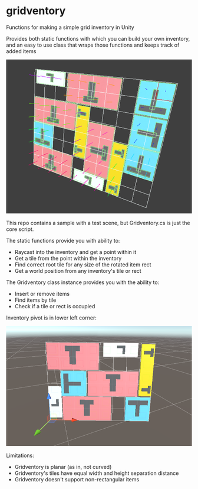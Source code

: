 # gridventory
Functions for making a simple grid inventory in Unity

Provides both static functions with which you can build your own inventory, and an easy to use class that wraps those functions and keeps track of added items

![Gridventory](~Documentation/gridventory.gif)

This repo contains a sample with a test scene, but Gridventory.cs is just the core script.

The static functions provide you with ability to:
* Raycast into the inventory and get a point within it
* Get a tile from the point within the inventory
* Find correct root tile for any size of the rotated item rect
* Get a world position from any inventory's tile or rect

The Gridventory class instance provides you with the ability to:
* Insert or remove items
* Find items by tile
* Check if a tile or rect is occupied

Inventory pivot is in lower left corner:

![Gridventory](~Documentation/pivot_orientation.png)

Limitations:
* Gridventory is planar (as in, not curved)
* Gridventory's tiles have equal width and height separation distance
* Gridventory doesn't support non-rectangular items
